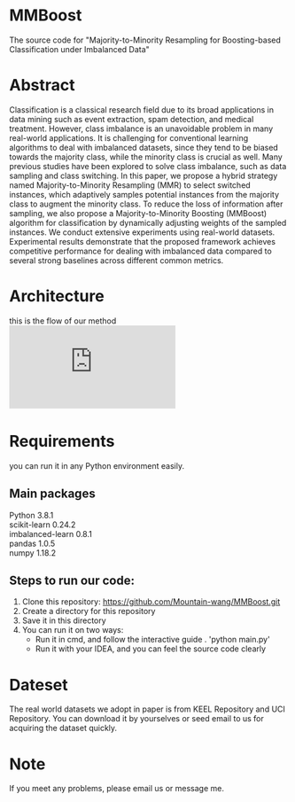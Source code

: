# MMBoost
The source code for "Majority-to-Minority Resampling for Boosting-based Classification under Imbalanced Data"

# Abstract
Classification is a classical research field due to its broad applications in data mining such as event extraction, spam detection, and medical treatment. However, class imbalance is an unavoidable problem in many real-world applications. It is challenging for conventional learning algorithms to deal with imbalanced datasets, since they tend to be biased towards the majority class, while the minority class is crucial as well. Many previous studies have been explored to solve class imbalance, such as data sampling and class switching. In this paper, we propose a hybrid strategy named Majority-to-Minority Resampling (MMR) to select switched instances, which adaptively samples potential instances from the majority class to augment the minority class. To reduce the loss of information after sampling, we also propose a Majority-to-Minority Boosting (MMBoost) algorithm for classification by dynamically adjusting weights of the sampled instances. We conduct extensive experiments using real-world datasets. Experimental results demonstrate that the proposed framework achieves competitive performance for dealing with imbalanced data compared to several strong baselines across different common metrics.

# Architecture
this is the flow of our method  
![MMR+MMB](https://github.com/Mountain-wang/MMBoost/blob/main/Fig4.pdf)
# Requirements
you can run it in any Python environment easily.
## Main packages
 Python           3.8.1  
 scikit-learn     0.24.2  
 imbalanced-learn 0.8.1  
 pandas           1.0.5  
 numpy            1.18.2  
## Steps to run our code:
1. Clone this repository: https://github.com/Mountain-wang/MMBoost.git  
2. Create a directory for this repository  
3. Save it in this directory  
4. You can run it on two ways:  
    - Run it in cmd, and follow the interactive guide . 'python main.py'
    - Run it with your IDEA, and you can feel the source code clearly
    
# Dateset
The real world datasets we adopt in paper is from KEEL Repository and UCI Repository. You can download it by yourselves or seed email to us for acquiring the dataset quickly.

# Note
If you meet any problems, please email us or message me.
